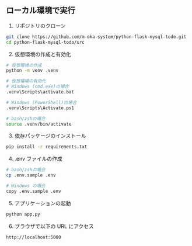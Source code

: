 ## ローカル環境で実行

1. リポジトリのクローン

```bash
git clone https://github.com/m-oka-system/python-flask-mysql-todo.git
cd python-flask-mysql-todo/src
```

2. 仮想環境の作成と有効化

```bash
# 仮想環境の作成
python -m venv .venv

# 仮想環境の有効化
# Windows (cmd.exe)の場合
.venv\Scripts\activate.bat

# Windows (PowerShell)の場合
.venv\Scripts\Activate.ps1

# bash/zshの場合
source .venv/bin/activate
```

3. 依存パッケージのインストール

```bash
pip install -r requirements.txt
```

4. .env ファイルの作成

```bash
# bash/zshの場合
cp .env.sample .env

# Windows の場合
copy .env.sample .env
```

5. アプリケーションの起動

```bash
python app.py
```

6. ブラウザで以下の URL にアクセス

```
http://localhost:5000
```
